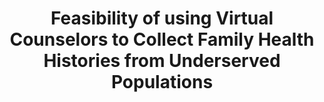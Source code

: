 ---
name: "Feasibility Of Using Virtual Counselors To"
title: "Feasibility of using Virtual Counselors to Collect Family Health Histories from Underserved Populations"
project: "Family Health History"
event: "American Public Health Association annual meeting (abstract)"
authors:
- name: "Wang, C."
- name: "Bickmore, T."
- name: "Bowen, D."
- name: "Campion, M."
- name: "Norkunas, T."
- name: "Larson, C."
- name: "Orlow, M."
year: 2013
resources: null
external_url: null
draft: false
---